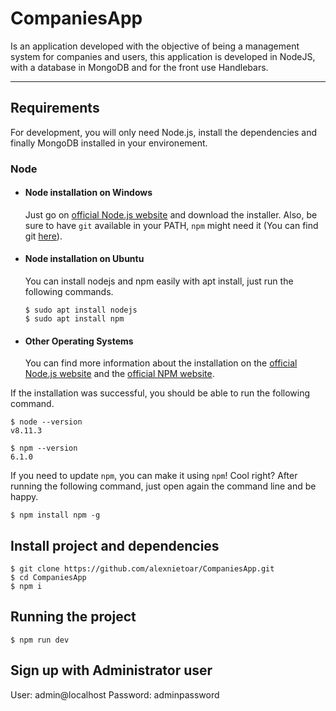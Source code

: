 # CompaniesApp

Is an application developed with the objective of being a management system for companies and users, this application is developed in NodeJS, with a database in MongoDB and for the front use Handlebars.

---
## Requirements

For development, you will only need Node.js, install the dependencies and finally MongoDB installed in your environement.

### Node
- #### Node installation on Windows

  Just go on [official Node.js website](https://nodejs.org/) and download the installer.
Also, be sure to have `git` available in your PATH, `npm` might need it (You can find git [here](https://git-scm.com/)).

- #### Node installation on Ubuntu

  You can install nodejs and npm easily with apt install, just run the following commands.

      $ sudo apt install nodejs
      $ sudo apt install npm

- #### Other Operating Systems
  You can find more information about the installation on the [official Node.js website](https://nodejs.org/) and the [official NPM website](https://npmjs.org/).

If the installation was successful, you should be able to run the following command.

    $ node --version
    v8.11.3

    $ npm --version
    6.1.0

If you need to update `npm`, you can make it using `npm`! Cool right? After running the following command, just open again the command line and be happy.

    $ npm install npm -g

###

## Install project and dependencies

    $ git clone https://github.com/alexnietoar/CompaniesApp.git
    $ cd CompaniesApp
    $ npm i

## Running the project

    $ npm run dev

## Sign up with Administrator user

User: admin@localhost
Password: adminpassword
